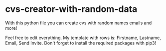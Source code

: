 # cvs-creator-with-random-data
With this python file you can create cvs with random names emails and more!

Feel free to edit everything. 
My template with rows is: Firstname, Lastname, Email, Send Invite.
Don't forget to install the required packages with pip3!
